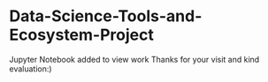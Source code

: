# Data-Science-Tools-and-Ecosystem-Project

Jupyter Notebook added to view work
Thanks for your visit and kind evaluation:)
